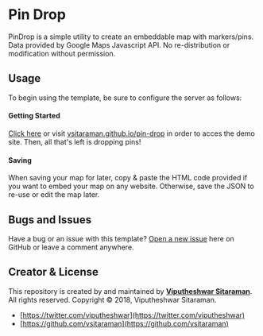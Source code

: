 # Pin Drop
PinDrop is a simple utility to create an embeddable map with markers/pins. Data provided by Google Maps Javascript API. No re-distribution or modification without permission.
	
## Usage	
To begin using the template, be sure to configure the server as follows:
	
#### Getting Started
[Click here](http://vsitaraman.github.io/pin-drop) or visit [vsitaraman.github.io/pin-drop](http://vsitaraman.github.io/pin-drop) in order to acces the demo site. Then, all that's left is dropping pins! 

#### Saving
When saving your map for later, copy & paste the HTML code provided if you want to embed your map on any website. Otherwise, save the JSON to re-use or edit the map later.

## Bugs and Issues	
	
Have a bug or an issue with this template? [Open a new issue](./issues) here on GitHub or leave a comment anywhere.	
	
## Creator & License
	
This repository is created by and maintained by **[Viputheshwar Sitaraman](http://sitaraman.vip/)**. All rights reserved. Copyright &copy; 2018, Viputheshwar Sitaraman.
	
* [https://twitter.com/viputheshwar](https://twitter.com/viputheshwar)	
* [https://github.com/vsitaraman](https://github.com/vsitaraman)